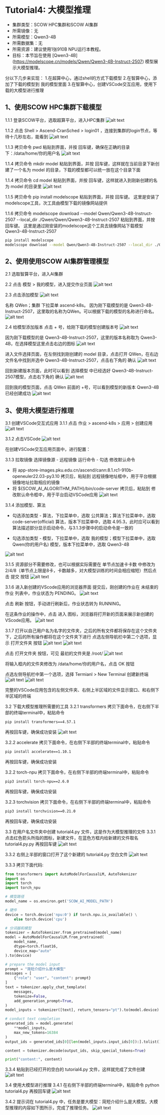 # Tutorial4: 大模型推理

* 集群类型：SCOW HPC集群和SCOW AI集群
* 所需镜像：无
* 所需模型：Qwen3-4B
* 所需数据集：无
* 所需资源：建议使用1张910B NPU运行本教程。
* 目标：本节旨在使用 [Qwen3-4B] (https://modelscope.cn/models/Qwen/Qwen3-4B-Instruct-2507) 模型展示大模型推理。

分以下几步来实现：
1.在超算中心，通过shell的方式下载模型
2.在智算中心，添加了下载的模型到 我的模型里面
3.在智算中心，创建VSCode交互应用，使用下载的大模型进行推理

## 1、使用SCOW HPC集群下载模型

1.1.1 登录SCOW平台，选取超算平台，进入HPC集群
![alt text](image.png)

1.1.2 点击 Shell > Ascend-CranSched > login01 ，连接到集群的login节点，等待十几秒左右，能看到
![alt text](image-17.png)

1.1.3 拷贝命令 pwd 粘贴到界面，并按 回车键，确保在正确的目录下：/data/home/你的用户名
![alt text](image-18.png)

1.1.4 拷贝命令 mkdir model 粘贴到界面，并按 回车键，这样就在当前目录下新创建了一个名为 model 的目录，下载的模型都可以统一放在这个目录下面

1.1.4 拷贝命令 cd model 粘贴到界面，并按 回车键，这样就进入到刚新创建的名为 model 的目录里
![alt text](image-19.png)

1.1.5 拷贝命令 pip install modelscope 粘贴到界面，并按 回车键。
这里是安装了modelscope工具，次工具由模型下载的镜像网站提供

1.1.6 拷贝命令 modelscope download --model Qwen/Qwen3-4B-Instruct-2507 --local_dir ./Qwen/Qwen/Qwen3-4B-Instruct-2507 粘贴到界面，并按 回车键。
这里是通过刚安装的modelscope这个工具去镜像网站下载模型 Qwen3-4B-Instruct-2507

```bash
pip install modelscope
modelscope download --model Qwen/Qwen3-4B-Instruct-2507 --local_dir ./Qwen/Qwen/Qwen3-4B-Instruct-2507
```

## 2、使用使用SCOW AI集群管理模型
2.1 选取智算平台，进入AI集群

2.2 点击 模型 > 我的模型，进入提交作业页面
![alt text](image-9.png)

2.3 点击添加模型
![alt text](image-10.png)

名称 QWen；集群 下拉菜单 ascend-k8s。
因为刚下载模型的是 Qwen3-4B-Instruct-2507，这里取的名称为QWen。可以根据下载的模型的名称进行命名。
![alt text](image-11.png)


2.4 给模型添加版本
点击 + 号，给刚下载的模型创建版本号
![alt text](image-12.png)

因为刚下载模型的是 Qwen3-4B-Instruct-2507，这里的版本名称取为 Qwen3-4B，在选择模型这里点击右边的图标
![alt text](image-13.png)

进入文件选择页面，在左侧找到刚创建的 model 目录，点击打开 QWen，在右边文件名中找到并选中 Qwen3-4B-Instruct-2507，点击右下角的 确认
![alt text](image-14.png)

回到新建版本页面，此时可以看到 选择模型 中已经选好 Qwen3-4B-Instruct-2507模型，点击右下角的 确认
![alt text](image-15.png)

回到我的模型页面，点击 QWen 前面的 +号，可以看到模型的新版本 Qwen3-4B 已经创建成功
![alt text](image-16.png)

## 3、使用大模型进行推理

3.1 创建VSCode交互式应用
3.1.1 点击 作业 > ascend-k8s > 应用 > 创建应用
![alt text](image-20.png)

3.1.2 点击VSCode
![alt text](image-21.png)

在创建VSCode交互应用页面中，进行配置：

3.1.3 拉取镜像
选择镜像源 - 远程镜像
运行命令 - 勾选 修改默认命令
* 将 app-store-images.pku.edu.cn/ascend/cann:8.1.rc1-910b-openeuler22.03-py3.10 拷贝后，粘贴到 远程镜像地址框中，用于平台根据镜像地址拉取相应的镜像
* 将 ${SCOW_AI_ALGORITHM_PATH}/bin/code-server 拷贝后，粘贴到 修改默认命令框中，用于平台启动VSCode应用
![alt text](image-22.png)

3.1.4 添加模型、算法
* 勾选添加类型 - 算法，下拉菜单中，选取 公共算法；算法下拉菜单中，选取 code-server(official) 算法，版本下拉菜单中，选取 4.95.3，此时应可以看到算法描述部分显示启动命令，与3.1.3步骤中的启动命令是一致的

* 勾选添加类型 - 模型，下拉菜单中，选取 我的模型；模型下拉菜单中，选取 Qwen(你的用户名) 模型，版本下拉菜单中，选取 Qwen3-4B


![alt text](image-23.png)

3.1.5 资源部分不需要修改，也可以根据实际需要在 单节点加速卡卡数 中修改为2/4/8（单节点上限是8卡，卡数越多，对大模型训练的时间会相应缩短）然后点击 提交 按钮
![alt text](image-24.png)

3.1.6 进入新创建的VScode应用的浏览器界面
提交后，刚创建的作业在 未结束的作业 列表中，作业状态为 PENDING。
![alt text](image-26.png)

点击 刷新 按钮，手动进行刷新后，作业状态转为 RUNNING。

在这条作业的操作中，点击 进入 图标，浏览器将打开新的页面来展示新创建的VScode应用。
![alt text](image-25.png)

3.1.7 打开以自己用户名为名字的文件夹，之后的所有文件都将保存在这个文件夹下，之后的所有操作都将在这个文件夹下进行
点选左侧导航栏中第二个选项，显示 打开文件夹 按钮
![alt text](../tutorial_scow_for_ai.assets/1.1.8-open-folder-icon.png)
![alt text](../tutorial_scow_for_ai.assets/1.1.8-open-folder.png)

点击 打开文件夹 按钮，可见 最初的文件夹是 /root/
![alt text](../tutorial_scow_for_ai.assets/1.1.8-open-folder-root.png)

将输入框内的文件夹修改为 /data/home/你的用户名，点击 OK 按钮

点选左侧导航栏中第一个选项，选择 Termianl > New Terminal 创建新终端
![alt text](../tutorial_scow_for_ai.assets/1.1.8-terminal-icon.png)
![alt text](../tutorial_scow_for_ai.assets/1.1.8-create-terminal.png)

完整的VSCode应用包含的左侧文件夹、右侧上半区域的文件显示窗口、和右侧下半区域的终端

3.2 下载大模型推理所需要的工具
3.2.1 transformers
拷贝下面命令，在右侧下半部的终端terminal中，粘贴命令 
```bash
pip install transformers==4.57.1 
```
再按回车键，确保成功安装
![alt text](image-27.png)

3.2.2 accelerate
拷贝下面命令，在右侧下半部的终端terminal中，粘贴命令
```bash
pip install accelerate==1.10.1 
```
再按回车键，确保成功安装

3.2.2 torch-npu
拷贝下面命令，在右侧下半部的终端terminal中，粘贴命令
```bash
pip3 install torch-npu==2.6.0
```
再按回车键，确保成功安装

3.2.3 torchvision
拷贝下面命令，在右侧下半部的终端terminal中，粘贴命令
```bash
pip3 install torchvision==0.21.0 
```
再按回车键，确保成功安装

3.3 在用户名文件夹中创建 tutorial4.py 文件，这是作为大模型推理的文件
3.3.1 点击红色箭头所指的图标，新建文件，在蓝色方框内给新建的文件取名 tutorial4.py.py 再按回车键
![alt text](image-29.png)

3.3.2 右侧上半部的窗口打开了这个新建的 tutorial4.py 空白文件
![alt text](image-30.png)

3.3.3 拷贝下面代码:
```python
from transformers import AutoModelForCausalLM, AutoTokenizer
import os
import torch
import torch_npu

# 模型路径
model_name = os.environ.get('SCOW_AI_MODEL_PATH')

# 硬件
device = torch.device('npu:0') if torch.npu.is_available() \
    else torch.device('cpu')

# 分词器和模型
tokenizer = AutoTokenizer.from_pretrained(model_name)
model = AutoModelForCausalLM.from_pretrained(
    model_name,
    dtype=torch.float16,
    device_map="auto"
).to(device)

# prepare the model input
prompt = "简短介绍什么是大模型"
messages = [
    {"role": "user", "content": prompt}
]
text = tokenizer.apply_chat_template(
    messages,
    tokenize=False,
    add_generation_prompt=True,
)
model_inputs = tokenizer([text], return_tensors="pt").to(model.device)

# conduct text completion
generated_ids = model.generate(
    **model_inputs,
    max_new_tokens=16384
)
output_ids = generated_ids[0][len(model_inputs.input_ids[0]):].tolist() 

content = tokenizer.decode(output_ids, skip_special_tokens=True)

print("content:", content)
```
3.3.4 粘贴到已经打开的空白的 tutorial4.py 文件，这样就完成了文件创建
![alt text](image-31.png)

3.4 使用大模型进行推理
3.4.1 在右侧下半部的终端terminal中，粘贴命令 python tutorial4.py 再按回车键
![alt text](image-32.png)

3.4.2 提示词在 tutorial4.py 中，任务是要大模型：简短介绍什么是大模型。大模型推理的内容如下图所示，完成了推理任务。
![alt text](image-33.png)